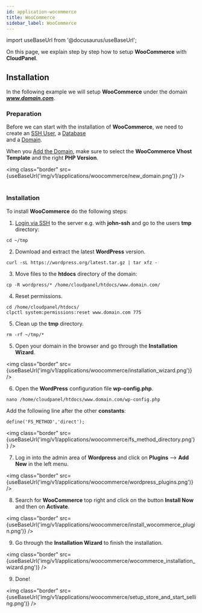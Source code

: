 ```yaml
---
id: application-wocommerce
title: WooCommerce
sidebar_label: WooCommerce
---
```


import useBaseUrl from '@docusaurus/useBaseUrl';

On this page, we explain step by step how to setup **WooCommerce** with **CloudPanel**.

## Installation

In the following example we will setup **WooCommerce** under the domain ***www.domain.com***.

### Preparation

Before we can start with the installation of **WooCommerce**, we need to create an [SSH User](users#adding-a-user), a [Database](databases#adding-a-database) <br />
and a [Domain](domains#adding-a-domain).

When you [Add the Domain](domains#adding-a-domain), make sure to select the **WooCommerce Vhost Template** and the right **PHP Version**.

<img class="border" src={useBaseUrl('img/v1/applications/woocommerce/new_domain.png')} /> <br /><br />

### Installation

To install **WooCommerce** do the following steps:

1. [Login via SSH](users#ssh-login) to the server e.g. with **john-ssh** and go to the users **tmp** directory:

```
cd ~/tmp
```

2. Download and extract the latest **WordPress** version.

```
curl -sL https://wordpress.org/latest.tar.gz | tar xfz -
```

3. Move files to the **htdocs** directory of the domain:

```
cp -R wordpress/* /home/cloudpanel/htdocs/www.domain.com/
```

4. Reset permissions.

```
cd /home/cloudpanel/htdocs/
clpctl system:permissions:reset www.domain.com 775
```

5. Clean up the **tmp** directory.

```
rm -rf ~/tmp/*
```

5. Open your domain in the browser and go through the **Installation Wizard**.

<img class="border" src={useBaseUrl('img/v1/applications/woocommerce/installation_wizard.png')} />

6. Open the **WordPress** configuration file **wp-config.php**.

```
nano /home/cloudpanel/htdocs/www.domain.com/wp-config.php
```

Add the following line after the other **constants**:

```
define('FS_METHOD','direct');
```

<img class="border" src={useBaseUrl('img/v1/applications/woocommerce/fs_method_directory.png')} /> 

7. Log in into the admin area of **Wordpress** and click on **Plugins** --> **Add New** in the left menu.

<img class="border" src={useBaseUrl('img/v1/applications/woocommerce/wordpress_plugins.png')} /> 

8. Search for **WooCommerce** top right and click on the button **Install Now** and then on **Activate**.

<img class="border" src={useBaseUrl('img/v1/applications/woocommerce/install_wocommerce_plugin.png')} /> 

9. Go through the **Installation Wizard** to finish the installation.

<img class="border" src={useBaseUrl('img/v1/applications/woocommerce/wocommerce_installation_wizard.png')} /> 

9. Done!

<img class="border" src={useBaseUrl('img/v1/applications/woocommerce/setup_store_and_start_selling.png')} /> 


